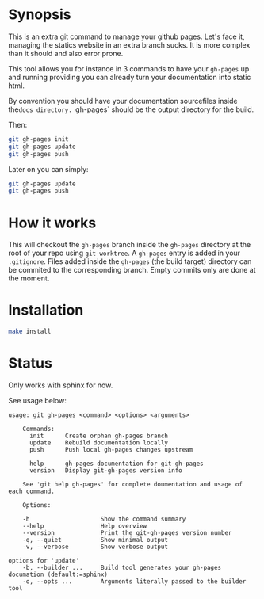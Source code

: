 # Synopsis

This is an extra git command to manage your github pages. Let's face it,
managing the statics website in an extra branch sucks. It is more complex than
it should and also error prone.

This tool allows you for instance in 3 commands to have your `gh-pages` up and
running providing you can already turn your documentation into static html.

By convention you should have your documentation sourcefiles inside the`docs
directory. `gh-pages` should be the output directory for the build.

Then:

```bash
git gh-pages init
git gh-pages update
git gh-pages push
```

Later on you can simply:

```bash
git gh-pages update
git gh-pages push
```

# How it works

This will checkout the `gh-pages` branch inside the `gh-pages` directory at the
root of your repo using `git-worktree`. A `gh-pages` entry is added in your
`.gitignore`. Files added inside the `gh-pages` (the build target) directory
can be commited to the corresponding branch. Empty commits only are done at the
moment.

# Installation

```bash
make install
```

# Status

Only works with sphinx for now.

See usage below:
```
usage: git gh-pages <command> <options> <arguments>

    Commands:
      init      Create orphan gh-pages branch
      update    Rebuild documentation locally
      push      Push local gh-pages changes upstream

      help      gh-pages documentation for git-gh-pages
      version   Display git-gh-pages version info

    See 'git help gh-pages' for complete doumentation and usage of each command.

    Options:

    -h                    Show the command summary
    --help                Help overview
    --version             Print the git-gh-pages version number
    -q, --quiet           Show minimal output
    -v, --verbose         Show verbose output

options for 'update'
    -b, --builder ...     Build tool generates your gh-pages documation (default:=sphinx)
    -o, --opts ...        Arguments literally passed to the builder tool
```
